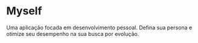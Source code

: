# Myself
Uma aplicação focada em desenvolvimento pessoal. Defina sua persona e otimize seu desempenho na sua busca por evolução.
